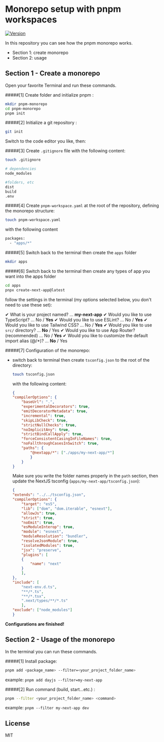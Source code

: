 # Monorepo setup with pnpm workspaces

[![Version](https://img.shields.io/badge/pnpm-V8.9.0-green)](https://pnpm.io/motivation)

In this repository you can see how the pnpm monorepo works.

- Section 1: create monorepo
- Section 2: usage

## Section 1 - Create a monorepo

Open your favorite Terminal and run these commands.

#####[1] Create folder and initialize pnpm :

```sh
mkdir pnpm-monorepo
cd pnpm-monorepo
pnpm init
```

#####[2] Initialize a git repository :

```sh
git init
```

Switch to the code editor you like, then:

#####[3] Create `.gitignore` file with the following content:

```sh
touch .gitignore
```

```sh
# dependencies
node_modules

#folders, etc
dist
build
.env
```

#####[4] Create `pnpm-workspace.yaml` at the root of the repository, defining the monorepo structure:

```sh
touch pnpm-workspace.yaml
```

with the following content

```sh
packages:
  - "apps/*"
```

#####[5] Switch back to the terminal then create the `apps` folder

```sh
mkdir apps
```

#####[6] Switch back to the terminal then create any types of app you want into the apps folder

```sh
cd apps
pnpx create-next-app@latest
```

follow the settings in the terminal (my options selected below, you don't need to use these set):

✔ What is your project named? … **my-next-app**
✔ Would you like to use TypeScript? … No / **Yes**
✔ Would you like to use ESLint? … No / **Yes**
✔ Would you like to use Tailwind CSS? … No / **Yes**
✔ Would you like to use `src/` directory? … **No** / Yes
✔ Would you like to use App Router? (recommended) … No / **Yes**
✔ Would you like to customize the default import alias (@/\*)? … **No** / Yes

#####[7] Configuration of the monorepo:

- switch back to terminal then create `tsconfig.json` to the root of the directory:

  ```sh
  touch tsconfig.json
  ```

  with the following content:

  ```JSON
  {
  "compilerOptions": {
      "baseUrl": ".",
      "experimentalDecorators": true,
      "emitDecoratorMetadata": true,
      "incremental": true,
      "skipLibCheck": true,
      "strictNullChecks": true,
      "noImplicitAny": true,
      "strictBindCallApply": true,
      "forceConsistentCasingInFileNames": true,
      "noFallthroughCasesInSwitch": true,
      "paths": {
          "@nextapp/*": ["./apps/my-next-app/*"]
          }
      }
  }
  ```

  Make sure you write the folder names properly in the `path` section, then update the NextJS tsconfig (`apps/my-next-app/tsconfig.json`):

  ```JSON
  {
  "extends": "../../tsconfig.json",
  "compilerOptions": {
      "target": "es5",
      "lib": ["dom", "dom.iterable", "esnext"],
      "allowJs": true,
      "strict": true,
      "noEmit": true,
      "esModuleInterop": true,
      "module": "esnext",
      "moduleResolution": "bundler",
      "resolveJsonModule": true,
      "isolatedModules": true,
      "jsx": "preserve",
      "plugins": [
      {
          "name": "next"
      }
      ],
  },
  "include": [
      "next-env.d.ts",
      "**/*.ts",
      "**/*.tsx",
      ".next/types/**/*.ts"
      ],
  "exclude": ["node_modules"]
  }
  ```

**Configurations are finished!**

## Section 2 - Usage of the monorepo

In the terminal you can run these commands.

#####[1] Install package:

```sh
pnpm add <package_name> --filter=<your_project_folder_name>

```

example: `pnpm add dayjs --filter=my-next-app`

#####[2] Run command (build, start...etc.) :

```sh
pnpm --filter <your_project_folder_name> <command>

```

example: `pnpm --filter my-next-app dev `

## License

MIT
